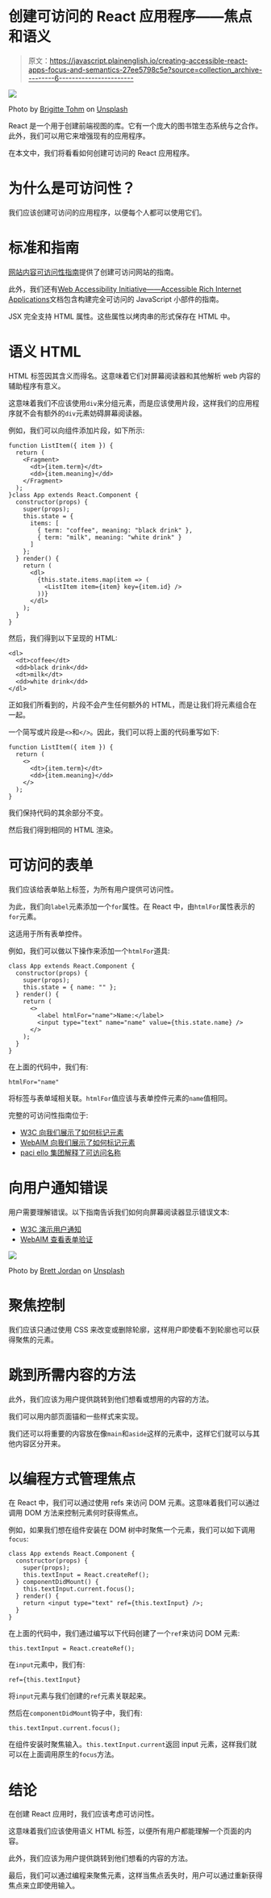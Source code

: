 # 创建可访问的 React 应用程序——焦点和语义

> 原文：<https://javascript.plainenglish.io/creating-accessible-react-apps-focus-and-semantics-27ee5798c5e?source=collection_archive---------6----------------------->

![](img/21d456bf5a793e318459e0d1396ca5de.png)

Photo by [Brigitte Tohm](https://unsplash.com/@brigittetohm?utm_source=medium&utm_medium=referral) on [Unsplash](https://unsplash.com?utm_source=medium&utm_medium=referral)

React 是一个用于创建前端视图的库。它有一个庞大的图书馆生态系统与之合作。此外，我们可以用它来增强现有的应用程序。

在本文中，我们将看看如何创建可访问的 React 应用程序。

# 为什么是可访问性？

我们应该创建可访问的应用程序，以便每个人都可以使用它们。

# 标准和指南

[网站内容可访问性指南](https://www.w3.org/WAI/intro/wcag)提供了创建可访问网站的指南。

此外，我们还有[Web Accessibility Initiative——Accessible Rich Internet Applications](https://www.w3.org/WAI/intro/aria)文档包含构建完全可访问的 JavaScript 小部件的指南。

JSX 完全支持 HTML 属性。这些属性以烤肉串的形式保存在 HTML 中。

# 语义 HTML

HTML 标签因其含义而得名。这意味着它们对屏幕阅读器和其他解析 web 内容的辅助程序有意义。

这意味着我们不应该使用`div`来分组元素，而是应该使用片段，这样我们的应用程序就不会有额外的`div`元素妨碍屏幕阅读器。

例如，我们可以向组件添加片段，如下所示:

```
function ListItem({ item }) {
  return (
    <Fragment>
      <dt>{item.term}</dt>
      <dd>{item.meaning}</dd>
    </Fragment>
  );
}class App extends React.Component {
  constructor(props) {
    super(props);
    this.state = {
      items: [
        { term: "coffee", meaning: "black drink" },
        { term: "milk", meaning: "white drink" }
      ]
    };
  } render() {
    return (
      <dl>
        {this.state.items.map(item => (
          <ListItem item={item} key={item.id} />
        ))}
      </dl>
    );
  }
}
```

然后，我们得到以下呈现的 HTML:

```
<dl>
  <dt>coffee</dt>
  <dd>black drink</dd>
  <dt>milk</dt>
  <dd>white drink</dd>
</dl>
```

正如我们所看到的，片段不会产生任何额外的 HTML，而是让我们将元素组合在一起。

一个简写或片段是`<>`和`</>`。因此，我们可以将上面的代码重写如下:

```
function ListItem({ item }) {
  return (
    <>
      <dt>{item.term}</dt>
      <dd>{item.meaning}</dd>
    </>
  );
}
```

我们保持代码的其余部分不变。

然后我们得到相同的 HTML 渲染。

# 可访问的表单

我们应该给表单贴上标签，为所有用户提供可访问性。

为此，我们向`label`元素添加一个`for`属性。在 React 中，由`htmlFor`属性表示的`for`元素。

这适用于所有表单控件。

例如，我们可以做以下操作来添加一个`htmlFor`道具:

```
class App extends React.Component {
  constructor(props) {
    super(props);
    this.state = { name: "" };
  } render() {
    return (
      <>
        <label htmlFor="name">Name:</label>
        <input type="text" name="name" value={this.state.name} />
      </>
    );
  }
}
```

在上面的代码中，我们有:

```
htmlFor="name"
```

将标签与表单域相关联。`htmlFor`值应该与表单控件元素的`name`值相同。

完整的可访问性指南位于:

*   [W3C 向我们展示了如何标记元素](https://www.w3.org/WAI/tutorials/forms/labels/)
*   [WebAIM 向我们展示了如何标记元素](https://webaim.org/techniques/forms/controls)
*   [paci ello 集团解释了可访问名称](https://www.paciellogroup.com/blog/2017/04/what-is-an-accessible-name/)

# 向用户通知错误

用户需要理解错误。以下指南告诉我们如何向屏幕阅读器显示错误文本:

*   [W3C 演示用户通知](https://www.w3.org/WAI/tutorials/forms/notifications/)
*   [WebAIM 查看表单验证](https://webaim.org/techniques/formvalidation/)

![](img/8dd3da13170308e5eef6812cd526e3f1.png)

Photo by [Brett Jordan](https://unsplash.com/@brett_jordan?utm_source=medium&utm_medium=referral) on [Unsplash](https://unsplash.com?utm_source=medium&utm_medium=referral)

# 聚焦控制

我们应该只通过使用 CSS 来改变或删除轮廓，这样用户即使看不到轮廓也可以获得聚焦的元素。

# 跳到所需内容的方法

此外，我们应该为用户提供跳转到他们想看或想用的内容的方法。

我们可以用内部页面锚和一些样式来实现。

我们还可以将重要的内容放在像`main`和`aside`这样的元素中，这样它们就可以与其他内容区分开来。

# 以编程方式管理焦点

在 React 中，我们可以通过使用 refs 来访问 DOM 元素。这意味着我们可以通过调用 DOM 方法来控制元素何时获得焦点。

例如，如果我们想在组件安装在 DOM 树中时聚焦一个元素，我们可以如下调用`focus`:

```
class App extends React.Component {
  constructor(props) {
    super(props);
    this.textInput = React.createRef();
  } componentDidMount() {
    this.textInput.current.focus();
  } render() {
    return <input type="text" ref={this.textInput} />;
  }
}
```

在上面的代码中，我们通过编写以下代码创建了一个`ref`来访问 DOM 元素:

```
this.textInput = React.createRef();
```

在`input`元素中，我们有:

```
ref={this.textInput}
```

将`input`元素与我们创建的`ref`元素关联起来。

然后在`componentDidMount`钩子中，我们有:

```
this.textInput.current.focus();
```

在组件安装时聚焦输入。`this.textInput.current`返回 input 元素，这样我们就可以在上面调用原生的`focus`方法。

# 结论

在创建 React 应用时，我们应该考虑可访问性。

这意味着我们应该使用语义 HTML 标签，以便所有用户都能理解一个页面的内容。

此外，我们应该为用户提供跳转到他们想看的内容的方法。

最后，我们可以通过编程来聚焦元素，这样当焦点丢失时，用户可以通过重新获得焦点来立即使用输入。